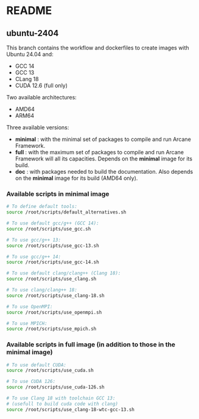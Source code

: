 # README
## ubuntu-2404

This branch contains the workflow and dockerfiles to create
images with Ubuntu 24.04 and:
- GCC 14
- GCC 13
- CLang 18
- CUDA 12.6 (full only)

Two available architectures:
- AMD64
- ARM64

Three available versions:
- **minimal** : with the minimal set of packages to compile and 
  run Arcane Framework.
- **full** : with the maximum set of packages to compile and run
  Arcane Framework will all its capacities. Depends on the
  **minimal** image for its build.
- **doc** : with packages needed to build the documentation. Also
  depends on the **minimal** image for its build (AMD64 only).

### Available scripts in minimal image

```bash
# To define default tools:
source /root/scripts/default_alternatives.sh
```
```bash
# To use default gcc/g++ (GCC 14):
source /root/scripts/use_gcc.sh
```
```bash
# To use gcc/g++ 13:
source /root/scripts/use_gcc-13.sh
```
```bash
# To use gcc/g++ 14:
source /root/scripts/use_gcc-14.sh
```
```bash
# To use default clang/clang++ (Clang 18):
source /root/scripts/use_clang.sh
```
```bash
# To use clang/clang++ 18:
source /root/scripts/use_clang-18.sh
```
```bash
# To use OpenMPI:
source /root/scripts/use_openmpi.sh
```
```bash
# To use MPICH:
source /root/scripts/use_mpich.sh
```

### Available scripts in full image (in addition to those in the minimal image)

```bash
# To use default CUDA:
source /root/scripts/use_cuda.sh
```
```bash
# To use CUDA 126:
source /root/scripts/use_cuda-126.sh
```
```bash
# To use Clang 18 with toolchain GCC 13:
# (usefull to build cuda code with clang)
source /root/scripts/use_clang-18-wtc-gcc-13.sh
```
